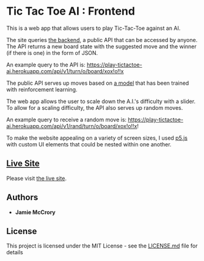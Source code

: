 # Tic Tac Toe AI : Frontend

This is a web app that allows users to play Tic-Tac-Toe against an AI.

The site queries [the backend](https://github.com/jamiejamiebobamie/tictactoe_backend), a public API that can be accessed by anyone. The API returns a new board state with the suggested move and the winner (if there is one) in the form of JSON.

An example query to the API is: https://play-tictactoe-ai.herokuapp.com/api/v1/turn/o/board/xox!o!!x

The public API serves up moves based on [a model](https://github.com/jamiejamiebobamie/tictactoe_ai) that has been trained with reinforcement learning.

The web app allows the user to scale down the A.I.'s difficulty with a slider.
To allow for a scaling difficulty, the API also serves up random moves.

An example query to receive a random move is: https://play-tictactoe-ai.herokuapp.com/api/v1/rand/turn/o/board/xox!o!!x!

To make the website appealing on a variety of screen sizes, I used [p5.js](https://p5js.org) with custom UI elements that could be nested within one another.

## [Live Site](https://tictactoe-play.herokuapp.com)
Please visit [the live site](https://tictactoe-play.herokuapp.com).

## Authors

* **Jamie McCrory**

## License

This project is licensed under the MIT License - see the [LICENSE.md](LICENSE.md) file for details
